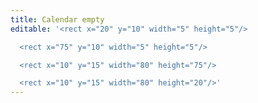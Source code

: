 ```yaml
---
title: Calendar empty
editable: '<rect x="20" y="10" width="5" height="5"/>

  <rect x="75" y="10" width="5" height="5"/>

  <rect x="10" y="15" width="80" height="75"/>

  <rect x="10" y="15" width="80" height="20"/>'
---
```

